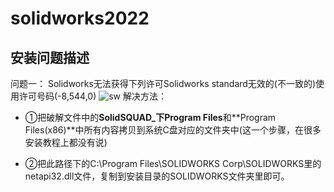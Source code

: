 # solidworks2022
## 安装问题描述
问题一：
Solidworks无法获得下列许可Solidworks standard无效的(不一致的)使用许可号码(-8,544,0)
![sw](https://i0.hdslb.com/bfs/article/40f686b76d38d845ea3b0d4849e454fe50fb6161.jpg@942w_632h_progressive.webp)
解决方法：
- ①把破解文件中的**SolidSQUAD_**下**Program Files**和**Program Files(x86)**中所有内容拷贝到系统C盘对应的文件夹中(这一个步骤，在很多安装教程上都没有说)

- ②把此路径下的C:\Program Files\SOLIDWORKS Corp\SOLIDWORKS里的netapi32.dll文件，复制到安装目录的SOLIDWORKS文件夹里即可。 
